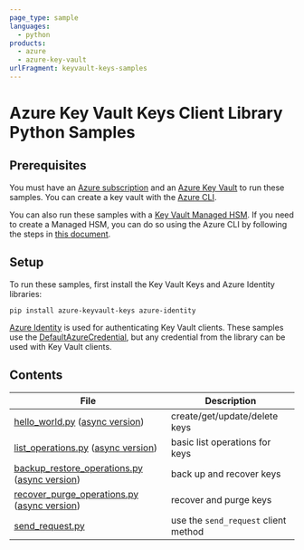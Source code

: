 ```yaml
---
page_type: sample
languages:
  - python
products:
  - azure
  - azure-key-vault
urlFragment: keyvault-keys-samples
---
```


# Azure Key Vault Keys Client Library Python Samples

## Prerequisites

You must have an [Azure subscription](https://azure.microsoft.com/free) and an [Azure Key Vault](https://docs.microsoft.com/azure/key-vault/general/overview) to run these samples. You can create a key vault with the [Azure CLI](https://docs.microsoft.com/azure/key-vault/general/quick-create-cli).

You can also run these samples with a [Key Vault Managed HSM][managed_hsm]. If you need to create a Managed HSM, you can do so using the Azure CLI by following the steps in [this document][managed_hsm_cli].

## Setup

To run these samples, first install the Key Vault Keys and Azure Identity libraries:

```commandline
pip install azure-keyvault-keys azure-identity
```

[Azure Identity](https://github.com/Azure/azure-sdk-for-python/blob/main/sdk/identity/azure-identity/README.md) is used for authenticating Key Vault clients. These samples use the
[DefaultAzureCredential](https://github.com/Azure/azure-sdk-for-python/blob/main/sdk/identity/azure-identity/README.md#defaultazurecredential), but any credential from the library can be used with Key Vault clients.

## Contents

| File | Description |
|-------------|-------------|
| [hello_world.py][hello_world_sample] ([async version][hello_world_async_sample]) | create/get/update/delete keys |
| [list_operations.py][list_operations_sample] ([async version][list_operations_async_sample]) | basic list operations for keys |
| [backup_restore_operations.py][backup_operations_sample] ([async version][backup_operations_async_sample]) | back up and recover keys |
| [recover_purge_operations.py][recover_purge_sample] ([async version][recover_purge_async_sample]) | recover and purge keys |
| [send_request.py][send_request_sample] | use the `send_request` client method |


[backup_operations_sample]: https://github.com/Azure/azure-sdk-for-python/tree/main/sdk/keyvault/azure-keyvault-keys/samples/backup_restore_operations.py
[backup_operations_async_sample]: https://github.com/Azure/azure-sdk-for-python/tree/main/sdk/keyvault/azure-keyvault-keys/samples/backup_restore_operations_async.py

[hello_world_sample]: https://github.com/Azure/azure-sdk-for-python/tree/main/sdk/keyvault/azure-keyvault-keys/samples/hello_world.py
[hello_world_async_sample]: https://github.com/Azure/azure-sdk-for-python/tree/main/sdk/keyvault/azure-keyvault-keys/samples/hello_world_async.py

[key_rotation_sample]: https://github.com/Azure/azure-sdk-for-python/tree/main/sdk/keyvault/azure-keyvault-keys/samples/key_rotation.py
[key_rotation_async_sample]: https://github.com/Azure/azure-sdk-for-python/tree/main/sdk/keyvault/azure-keyvault-keys/samples/key_rotation_async.py

[list_operations_sample]: https://github.com/Azure/azure-sdk-for-python/tree/main/sdk/keyvault/azure-keyvault-keys/samples/list_operations.py
[list_operations_async_sample]: https://github.com/Azure/azure-sdk-for-python/tree/main/sdk/keyvault/azure-keyvault-keys/samples/list_operations_async.py

[managed_hsm]: https://docs.microsoft.com/azure/key-vault/managed-hsm/overview
[managed_hsm_cli]: https://docs.microsoft.com/azure/key-vault/managed-hsm/quick-create-cli

[recover_purge_sample]: https://github.com/Azure/azure-sdk-for-python/tree/main/sdk/keyvault/azure-keyvault-keys/samples/recover_purge_operations.py
[recover_purge_async_sample]: https://github.com/Azure/azure-sdk-for-python/tree/main/sdk/keyvault/azure-keyvault-keys/samples/recover_purge_operations_async.py

[send_request_sample]: https://github.com/Azure/azure-sdk-for-python/tree/main/sdk/keyvault/azure-keyvault-keys/samples/send_request.py
